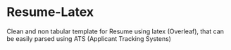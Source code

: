 # Resume-Latex
Clean and non tabular template for Resume using latex (Overleaf), that can be easily parsed using ATS (Applicant Tracking Systens)
